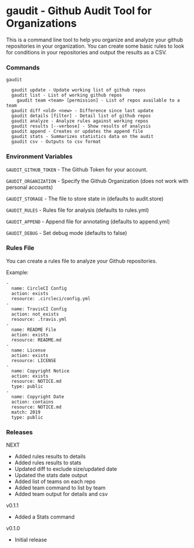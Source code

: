 # gaudit - Github Audit Tool for Organizations

This is a command line tool to help you organize and analyze your github
repositories in your organization. You can create some basic rules to look
for conditions in your repositories and output the results as a CSV.


### Commands

```
gaudit

  gaudit update - Update working list of github repos
  gaudit list - List of working github repos
	gaudit team <team> [permission] - List of repos available to a team
  gaudit diff <old> <new> - Difference since last update
  gaudit details [filter] - Detail list of github repos
  gaudit analyze - Analyze rules against working repos
  gaudit results [--verbose] - Show results of analysis
  gaudit append - Creates or updates the append file
  gaudit stats - Summarizes statistics data on the audit
  gaudit csv - Outputs to csv format
```


### Environment Variables

`GAUDIT_GITHUB_TOKEN` - The Github Token for your account.

`GAUDIT_ORGANIZATION` - Specify the Github Organization (does not work with personal accounts)

`GAUDIT_STORAGE` - The file to store state in (defaults to audit.store)

`GAUDIT_RULES` - Rules file for analysis (defaults to rules.yml)

`GAUDIT_APPEND` - Append file for annotating (defaults to append.yml)

`GAUDIT_DEBUG` - Set debug mode (defaults to false)


### Rules File

You can create a rules file to analyze your Github repositories.

Example:
```
-
  name: CircleCI Config
  action: exists
  resource: .circleci/config.yml
-
  name: TravisCI Config
  action: not_exists
  resource: .travis.yml
-
  name: README File
  action: exists
  resource: README.md
-
  name: License
  action: exists
  resource: LICENSE
-
  name: Copyright Notice
  action: exists
  resource: NOTICE.md
  type: public
-
  name: Copyright Date
  action: contains
  resource: NOTICE.md
  match: 2019
  type: public
```


### Releases

NEXT
- Added rules results to details
- Added rules results to stats
- Updated diff to exclude size/updated date
- Updated the stats date output
- Added list of teams on each repo
- Added team command to list by team
- Added team output for details and csv

v0.1.1
- Added a Stats command

v0.1.0
- Initial release
